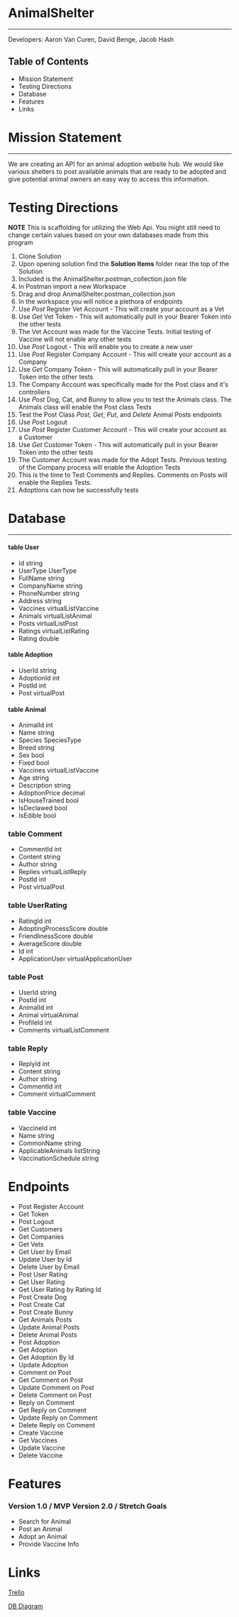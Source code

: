 # AnimalShelter
--- 
Developers: Aaron Van Curen, David Benge, Jacob Hash

## Table of Contents
- Mission Statement
- Testing Directions
- Database
- Features
- Links

# Mission Statement
---
We are creating an API for an animal adoption website hub.
We would like various shelters to post available animals that are ready to be adopted and give potential animal owners an easy way to access this information.

# Testing Directions
**NOTE**
This is scaffolding for utilizing the Web Api. You might still need to change certain values based on your own databases made from this program

1. Clone Solution
2. Upon opening solution find the **Solution Items** folder near the top of the Solution
3. Included is the AnimalShelter.postman_collection.json file
4. In Postman import a new Workspace
5. Drag and drop AnimalShelter.postman_collection.json
6. In the workspace you will notice a plethora of endpoints
7. Use *Post* Register Vet Account - This will create your account as a Vet
8. Use *Get* Vet Token - This will automatically pull in your Bearer Token into the other tests 
9. The Vet Account was made for the Vaccine Tests. Initial testing of Vaccine will not enable any other tests
10. Use *Post* Logout - This will enable you to create a new user
11. Use *Post* Register Company Account - This will create your account as a Company
12. Use *Get* Company Token - This will automatically pull in your Bearer Token into the other tests 
13. The Company Account was specifically made for the Post class and it's controllers
14. Use *Post* Dog, Cat, and Bunny to allow you to test the Animals class. The Animals class will enable the Post class Tests
15. Test the Post Class *Post*, *Get*, *Put*, and *Delete* Animal Posts endpoints
16. Use *Post* Logout
17. Use *Post* Register Customer Account - This will create your account as a Customer
18. Use *Get* Customer Token - This will automatically pull in your Bearer Token into the other tests 
19. The Customer Account was made for the Adopt Tests. Previous testing of the Company process will enable the Adoption Tests
20. This is the time to Test Comments and Replies. Comments on Posts will enable the Replies Tests.
21. Adoptions can now be successfully tests

# Database
---
#### table User
- Id string
- UserType UserType
- FullName string
- CompanyName string
- PhoneNumber string
- Address string
- Vaccines virtualListVaccine
- Animals virtualListAnimal
- Posts virtualListPost
- Ratings virtualListRating
- Rating double

#### table Adoption
- UserId string
- AdoptionId int
- PostId int
- Post virtualPost


#### table Animal
- AnimalId int
- Name string
- Species SpeciesType
- Breed string
- Sex bool
- Fixed bool
- Vaccines virtualListVaccine
- Age string
- Description string
- AdoptionPrice decimal
- IsHouseTrained bool
- IsDeclawed bool
- IsEdible bool


### table Comment
- CommentId int
- Content string
- Author string
- Replies virtualListReply
- PostId int
- Post virtualPost


### table UserRating
- RatingId int
- AdoptingProcessScore double
- FriendlinessScore double
- AverageScore double
- Id int
- ApplicationUser virtualApplicationUser


### table Post
- UserId string
- PostId int
- AnimalId int
- Animal virtualAnimal
- ProfileId int
- Comments virtualListComment


### table Reply
- ReplyId int
- Content string
- Author string
- CommentId int
- Comment virtualComment
 

### table Vaccine
- VaccineId int
- Name string
- CommonName string
- ApplicableAnimals listString
- VaccinationSchedule string


# Endpoints

- Post Register Account
- Get Token
- Post Logout
- Get Customers
- Get Companies
- Get Vets
- Get User by Email
- Update User by Id
- Delete User by Email
- Post User Rating
- Get User Rating
- Get User Rating by Rating Id
- Post Create Dog
- Post Create Cat
- Post Create Bunny
- Get Animals Posts
- Update Animal Posts
- Delete Animal Posts
- Post Adoption
- Get Adoption
- Get Adoption By Id
- Update Adoption
- Comment on Post
- Get Comment on Post
- Update Comment on Post
- Delete Comment on Post
- Reply on Comment
- Get Reply on Comment
- Update Reply on Comment
- Delete Reply on Comment
- Create Vaccine
- Get Vaccines
- Update Vaccine
- Delete Vaccine
 
# Features

### Version 1.0 / MVP	Version 2.0 / Stretch Goals
-	Search for Animal
-	Post an Animal
-	Adopt an Animal	
-	Provide Vaccine Info

# Links

[Trello](https://trello.com/b/lJKVo70w/animal-shelter)

[DB Diagram](https://dbdiagram.io/d/60536101ecb54e10c33c1866)
